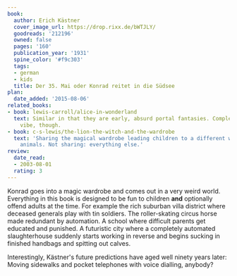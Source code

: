 ```yaml
---
book:
  author: Erich Kästner
  cover_image_url: https://drop.rixx.de/bWTJLY/
  goodreads: '212196'
  owned: false
  pages: '160'
  publication_year: '1931'
  spine_color: '#f9c303'
  tags:
  - german
  - kids
  title: Der 35. Mai oder Konrad reitet in die Südsee
plan:
  date_added: '2015-08-06'
related_books:
- book: lewis-carroll/alice-in-wonderland
  text: Similar in that they are early, absurd portal fantasies. Completely different
    vibe, though.
- book: c-s-lewis/the-lion-the-witch-and-the-wardrobe
  text: 'Sharing the magical wardrobe leading children to a different world and talking
    animals. Not sharing: everything else.'
review:
  date_read:
  - 2003-08-01
  rating: 3
---
```


Konrad goes into a magic wardrobe and comes out in a very weird world. Everything in this book is designed to be fun to
children **and** optionally offend adults at the time. For example the rich suburban villa district where deceased
generals play with tin soldiers. The roller-skating circus horse made redundant by automation. A school where difficult
parents get educated and punished. A futuristic city where a completely automated slaughterhouse suddenly starts working
in reverse and begins sucking in finished handbags and spitting out calves.

Interestingly, Kästner's future predictions have aged well ninety years later: Moving sidewalks and pocket telephones
with voice dialling, anybody?
